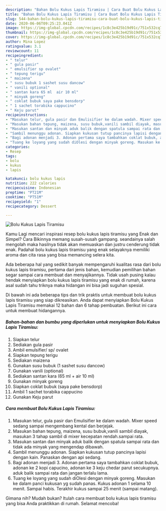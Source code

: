 ```yaml
---
description: "Bahan Bolu Kukus Lapis Tiramisu | Cara Buat Bolu Kukus Lapis Tiramisu Yang Enak Dan Lezat"
title: "Bahan Bolu Kukus Lapis Tiramisu | Cara Buat Bolu Kukus Lapis Tiramisu Yang Enak Dan Lezat"
slug: 544-bahan-bolu-kukus-lapis-tiramisu-cara-buat-bolu-kukus-lapis-tiramisu-yang-enak-dan-lezat
date: 2020-06-06T09:25:23.041Z
image: https://img-global.cpcdn.com/recipes/1c8c3e425b19d91c/751x532cq70/bolu-kukus-lapis-tiramisu-foto-resep-utama.jpg
thumbnail: https://img-global.cpcdn.com/recipes/1c8c3e425b19d91c/751x532cq70/bolu-kukus-lapis-tiramisu-foto-resep-utama.jpg
cover: https://img-global.cpcdn.com/recipes/1c8c3e425b19d91c/751x532cq70/bolu-kukus-lapis-tiramisu-foto-resep-utama.jpg
author: Mina Lopez
ratingvalue: 3.1
reviewcount: 11
recipeingredient:
- " telur"
- " gula pasir"
- " emulsifier sp ovalet"
- " tepung terigu"
- " maizena"
- " susu bubuk 1 sashet susu dancow"
- " vanili optional"
- " santan kara 65 ml  air 10 ml"
- " minyak goreng"
- " coklat bubuk saya pake bensdorp"
- " 1 sachet torabika cappucino"
- " Keju parut"
recipeinstructions:
- "Masukan telur, gula pasir dan Emulisifier ke dalam wadah. Mixer speed sedang sampai mengembang kental dan berjejak."
- "Masukan bahan tepung, maizena, susu bubuk,vanili sambil diayak, masukan 3 tahap sambil di mixer kecepatan rendah.sampai rata."
- "Masukan santan dan minyak aduk balik dengan spatula sampai rata dan tidak ada minyak yang mengendap dibawah."
- "Sambil menunggu adonan. Siapkan kukusan tutup pancinya lapisi dengan kain. Panaskan dengan api sedang."
- "Bagi adonan menjadi 3. Adonan pertama saya tambahkan coklat bubuk, adonan ke 2 kopi capucino, adonan ke 3 keju chedar parut secukupnya. aduk balik sampai rata dan jangan terlalu lama."
- "Tuang ke loyang yang sudah diOlesi dengan minyak goreng. Masukan ke dalam panci kukusan yg sudah panas. Kukus adonan 1 selama 10 menit. Sampai habis. Terakhir kukus sampai 25 menit (sampai matang)."
categories:
- Resep
tags:
- bolu
- kukus
- lapis

katakunci: bolu kukus lapis 
nutrition: 222 calories
recipecuisine: Indonesian
preptime: "PT21M"
cooktime: "PT51M"
recipeyield: "1"
recipecategory: Dessert

---
```



![Bolu Kukus Lapis Tiramisu](https://img-global.cpcdn.com/recipes/1c8c3e425b19d91c/751x532cq70/bolu-kukus-lapis-tiramisu-foto-resep-utama.jpg)

Kamu Lagi mencari inspirasi resep bolu kukus lapis tiramisu yang Enak dan Simpel? Cara Bikinnya memang susah-susah gampang. seandainya salah mengolah maka hasilnya tidak akan memuaskan dan justru cenderung tidak enak. Padahal bolu kukus lapis tiramisu yang enak selayaknya memiliki aroma dan cita rasa yang bisa memancing selera kita.



Ada beberapa hal yang sedikit banyak mempengaruhi kualitas rasa dari bolu kukus lapis tiramisu, pertama dari jenis bahan, kemudian pemilihan bahan segar sampai cara membuat dan menyajikannya. Tidak usah pusing kalau hendak menyiapkan bolu kukus lapis tiramisu yang enak di rumah, karena asal sudah tahu triknya maka hidangan ini bisa jadi suguhan spesial.


Di bawah ini ada beberapa tips dan trik praktis untuk membuat bolu kukus lapis tiramisu yang siap dikreasikan. Anda dapat menyiapkan Bolu Kukus Lapis Tiramisu memakai 12 bahan dan 6 tahap pembuatan. Berikut ini cara untuk membuat hidangannya.

<!--inarticleads1-->

##### Bahan-bahan dan bumbu yang diperlukan untuk menyiapkan Bolu Kukus Lapis Tiramisu:

1. Siapkan  telur
1. Sediakan  gula pasir
1. Ambil  emulsifier/ sp/ ovalet
1. Siapkan  tepung terigu
1. Sediakan  maizena
1. Gunakan  susu bubuk (1 sashet susu dancow)
1. Gunakan  vanili (optional)
1. Sediakan  santan kara (65 ml + air 10 ml)
1. Gunakan  minyak goreng
1. Siapkan  coklat bubuk (saya pake bensdorp)
1. Ambil  1 sachet torabika cappucino
1. Gunakan  Keju parut




<!--inarticleads2-->

##### Cara membuat Bolu Kukus Lapis Tiramisu:

1. Masukan telur, gula pasir dan Emulisifier ke dalam wadah. Mixer speed sedang sampai mengembang kental dan berjejak.
1. Masukan bahan tepung, maizena, susu bubuk,vanili sambil diayak, masukan 3 tahap sambil di mixer kecepatan rendah.sampai rata.
1. Masukan santan dan minyak aduk balik dengan spatula sampai rata dan tidak ada minyak yang mengendap dibawah.
1. Sambil menunggu adonan. Siapkan kukusan tutup pancinya lapisi dengan kain. Panaskan dengan api sedang.
1. Bagi adonan menjadi 3. Adonan pertama saya tambahkan coklat bubuk, adonan ke 2 kopi capucino, adonan ke 3 keju chedar parut secukupnya. aduk balik sampai rata dan jangan terlalu lama.
1. Tuang ke loyang yang sudah diOlesi dengan minyak goreng. Masukan ke dalam panci kukusan yg sudah panas. Kukus adonan 1 selama 10 menit. Sampai habis. Terakhir kukus sampai 25 menit (sampai matang).




Gimana nih? Mudah bukan? Itulah cara membuat bolu kukus lapis tiramisu yang bisa Anda praktikkan di rumah. Selamat mencoba!
